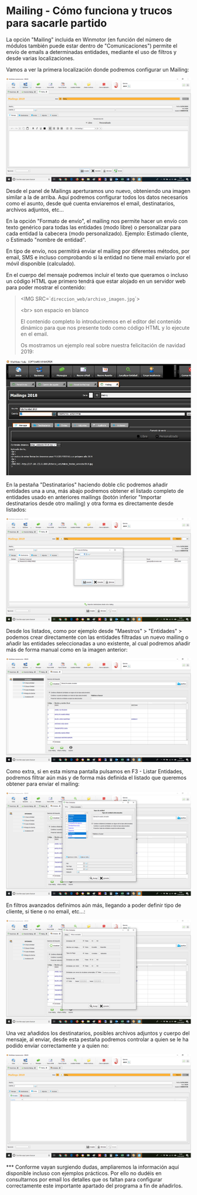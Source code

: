 # Mailing - Cómo funciona y trucos para sacarle partido

La opción "Mailing" incluida en Winmotor \(en función del número de módulos también puede estar dentro de "Comunicaciones"\) permite el envío de emails a determinadas entidades, mediante el uso de filtros y desde varias localizaciones.

Vamos a ver la primera localización donde podremos configurar un Mailing:

![](../.gitbook/assets/image%20%2876%29.png)

Desde el panel de Mailings aperturamos uno nuevo, obteniendo una imagen similar a la de arriba. Aquí podremos configurar todos los datos necesarios como el asunto, desde qué cuenta enviaremos el email, destinatarios, archivos adjuntos, etc...

En la opción "Formato de envío", el mailing nos permite hacer un envío con texto genérico para todas las entidades \(modo libre\) o personalizar para cada entidad la cabecera \(modo personalizado\). Ejemplo: Estimado cliente, o Estimado "nombre de entidad".

En tipo de envío, nos permitirá enviar el mailing por diferentes métodos, por email, SMS e incluso comprobando si la entidad no tiene mail enviarlo por el móvil disponible \(calculado\).

En el cuerpo del mensaje podremos incluir el texto que queramos o incluso un código HTML que primero tendrá que estar alojado en un servidor web para poder mostrar el contenido: 

> &lt;IMG SRC=\``direccion_web/archivo_imagen.jpg`´&gt;
>
> &lt;br&gt; son espacio en blanco
>
> El contenido completo lo introduciremos en el editor del contenido dinámico para que nos presente todo como código HTML y lo ejecute en el email.
>
> Os mostramos un ejemplo real sobre nuestra felicitación de navidad 2019:

![](../.gitbook/assets/image%20%28156%29.png)

En la pestaña "Destinatarios" haciendo doble clic podremos añadir entidades una a una, más abajo podremos obtener el listado completo de entidades usado en anteriores mailings \(botón inferior "Importar destinatarios desde otro mailing\) y otra forma es directamente desde listados:

![](../.gitbook/assets/image%20%28199%29.png)

Desde los listados, como por ejemplo desde "Maestros" &gt; "Entidades" &gt; podemos crear directamente con las entidades filtradas un nuevo mailing o añadir las entidades seleccionadas a uno existente, al cual podremos añadir más de forma manual como en la imagen anterior:

![](../.gitbook/assets/image%20%28114%29.png)

Como extra, si en esta misma pantalla pulsamos en F3 - Listar Entidades, podremos filtrar aún más y de forma más definida el listado que queremos obtener para enviar el mailing:

![](../.gitbook/assets/image%20%28157%29.png)

En filtros avanzados definimos aún más, llegando a poder definir tipo de cliente, si tiene o no email, etc...:

![](../.gitbook/assets/image%20%2823%29.png)

Una vez añadidos los destinatarios, posibles archivos adjuntos y cuerpo del mensaje, al enviar, desde esta pestaña podremos controlar a quien se le ha podido enviar correctamente y a quien no:

![](../.gitbook/assets/image%20%2811%29.png)

\*\*\* Conforme vayan surgiendo dudas, ampliaremos la información aquí disponible incluso con ejemplos prácticos. Por ello no dudéis en consultarnos por email los detalles que os faltan para configurar correctamente este importante apartado del programa a fin de añadirlos.


